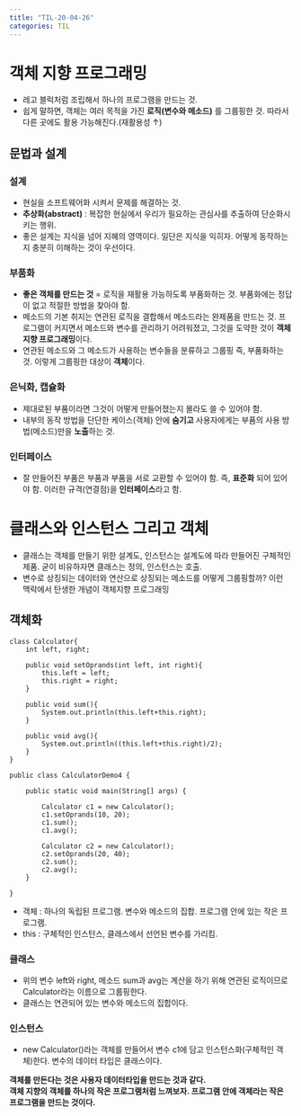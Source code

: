 ```yaml
---
title: "TIL-20-04-26"
categories: TIL
---
```


# 객체 지향 프로그래밍
* 레고 블럭처럼 조립해서 하나의 프로그램을 만드는 것. 
* 쉽게 말하면, 객체는 여러 목적을 가진 **로직(변수와 메소드)** 를 그룹핑한 것. 따라서 다른 곳에도 활용 가능해진다.(재활용성 ↑)

## 문법과 설계
### 설계
* 현실을 소프트웨어화 시켜서 문제를 해결하는 것.
* **추상화(abstract)** : 복잡한 현실에서 우리가 필요하는 관심사를 추출하여 단순화시키는 행위.
* 좋은 설계는 지식을 넘어 지혜의 영역이다. 일단은 지식을 익히자. 어떻게 동작하는지 충분히 이해하는 것이 우선이다.

### 부품화
* **좋은 객체를 만드는 것** = 로직을 재활용 가능하도록 부품화하는 것. 부품화에는 정답이 없고 적절한 방법을 찾아야 함.
* 메소드의 기본 취지는 연관된 로직을 결합해서 메소드라는 완제품을 만드는 것. 프로그램이 커지면서 메소드와 변수를 관리하기 어려워졌고,
그것을 도약한 것이 **객체 지향 프로그래밍**이다.
* 연관된 메소드와 그 메소드가 사용하는 변수들을 분류하고 그룹핑 즉, 부품화하는 것. 이렇게 그룹핑한 대상이 **객체**이다.

### 은닉화, 캡슐화
* 제대로된 부품이라면 그것이 어떻게 만들어졌는지 몰라도 쓸 수 있어야 함.
* 내부의 동작 방법을 단단한 케이스(객체) 안에 **숨기고** 사용자에게는 부품의 사용 방법(메소드)만을 **노출**하는 것.

### 인터페이스
* 잘 만들어진 부품은 부품과 부품을 서로 교환할 수 있어야 함. 즉, **표준화** 되어 있어야 함. 이러한 규격(연결점)을 **인터페이스**라고 함.

# 클래스와 인스턴스 그리고 객체
* 클래스는 객체를 만들기 위한 설계도, 인스턴스는 설계도에 따라 만들어진 구체적인 제품. 굳이 비유하자면 클래스는 정의, 인스턴스는 호출.
* 변수로 상징되는 데이터와 연산으로 상징되는 메소드를 어떻게 그룹핑할까? 이런 맥락에서 탄생한 개념이 객체지향 프로그래밍

## 객체화

```
class Calculator{
    int left, right;
      
    public void setOprands(int left, int right){
        this.left = left;
        this.right = right;
    }
      
    public void sum(){
        System.out.println(this.left+this.right);
    }
      
    public void avg(){
        System.out.println((this.left+this.right)/2);
    }
}
  
public class CalculatorDemo4 {
      
    public static void main(String[] args) {
          
        Calculator c1 = new Calculator();
        c1.setOprands(10, 20);
        c1.sum();       
        c1.avg();       
          
        Calculator c2 = new Calculator();
        c2.setOprands(20, 40);
        c2.sum();       
        c2.avg();
    }
  
}
```

* 객체 : 하나의 독립된 프로그램. 변수와 메소드의 집합. 프로그램 안에 있는 작은 프로그램.
* this : 구체적인 인스턴스, 클래스에서 선언된 변수를 가리킴.

### 클래스
* 위의 변수 left와 right, 메소드 sum과 avg는 계산을 하기 위해 연관된 로직이므로 Calculator라는 이름으로 그룹핑한다.
* 클래스는 연관되어 있는 변수와 메소드의 집합이다.

### 인스턴스
* new Calculator()라는 객체를 만들어서 변수 c1에 담고 인스턴스화(구체적인 객체)한다. 변수의 데이터 타입은 클래스이다.

**객체를 만든다는 것은 사용자 데이터타입을 만드는 것과 같다.**  
**객체 지향의 객체를 하나의 작은 프로그램처럼 느껴보자. 프로그램 안에 객체라는 작은 프로그램을 만드는 것이다.**
